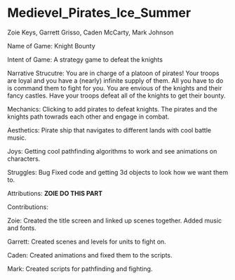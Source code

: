 # Medievel_Pirates_Ice_Summer

Zoie Keys, Garrett Grisso, Caden McCarty, Mark Johnson

Name of Game: Knight Bounty

Intent of Game: A strategy game to defeat the knights

Narrative Strucutre: You are in charge of a platoon of pirates! Your troops are loyal and you have a (nearly) infinite supply of them. All you have to do is command them to fight for you. You are envious of the knights and their fancy castles. Have your troops defeat all of the knights to get their bounty.

Mechanics: Clicking to add pirates to defeat knights. The pirates and the knights path towrads each other and engage in combat.

Aesthetics: Pirate ship that navigates to different lands with cool battle music.

Joys: Getting cool pathfinding algorithms to work and see animations on characters.

Struggles: Bug Fixed code and getting 3d objects to look how we want them to.

Attributions: ****ZOIE DO THIS PART****

Contributions:

Zoie: Created the title screen and linked up scenes together. Added music and fonts.

Garrett: Created scenes and levels for units to fight on. 

Caden: Created animations and fixed them to the scripts. 

Mark: Created scripts for pathfinding and fighting. 
